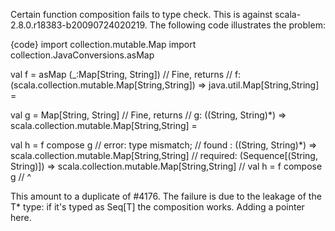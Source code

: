 Certain function composition fails to type check. This is against scala-2.8.0.r18383-b20090724020219. The following code illustrates the problem:

{code}
import collection.mutable.Map
import collection.JavaConversions.asMap

val f = asMap (_:Map[String, String])
// Fine, returns
// f: (scala.collection.mutable.Map[String,String]) => java.util.Map[String,String] = <function1>

val g = Map[String, String] 
// Fine, returns
// g: ((String, String)*) => scala.collection.mutable.Map[String,String] = <function1>

val h = f compose g
// error: type mismatch;
// found   : ((String, String)*) => scala.collection.mutable.Map[String,String]
// required: (Sequence[(String, String)]) => scala.collection.mutable.Map[String,String]
//       val h = f  compose g
//                          ^

This amount to a duplicate of #4176.  The failure is due to the leakage of the T* type: if it's typed as Seq[T] the composition works.  Adding a pointer here.
